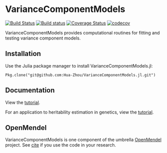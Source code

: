 # VarianceComponentModels

[![Build Status](https://travis-ci.org/Hua-Zhou/VarianceComponentModels.jl.svg?branch=master)](https://travis-ci.org/Hua-Zhou/VarianceComponentModels.jl)
[![Build status](https://ci.appveyor.com/api/projects/status/huae8ed3g4dxhq73/branch/master?svg=true)](https://ci.appveyor.com/project/Hua-Zhou/variancecomponentmodels-jl/branch/master)
[![Coverage Status](https://coveralls.io/repos/github/Hua-Zhou/VarianceComponentModels.jl/badge.svg?branch=master)](https://coveralls.io/github/Hua-Zhou/VarianceComponentModels.jl?branch=master)
[![codecov](https://codecov.io/gh/Hua-Zhou/VarianceComponentModels.jl/branch/master/graph/badge.svg)](https://codecov.io/gh/Hua-Zhou/VarianceComponentModels.jl)

VarianceComponentModels provides computational routines for fitting and testing variance component models.

## Installation

Use the Julia package manager to install VarianceComponentModels.jl:

    Pkg.clone("git@github.com:Hua-Zhou/VarianceComponentModels.jl.git")

## Documentation

View the [tutorial](https://github.com/Hua-Zhou/VarianceComponentModels.jl/blob/master/docs/variance_components.ipynb).

For an application to heritability estimation in genetics, view the [tutorial]().

## OpenMendel

VarianceComponentModels is one component of the umbrella [OpenMendel]() project. See [cite]() if you use the code in your research.    
